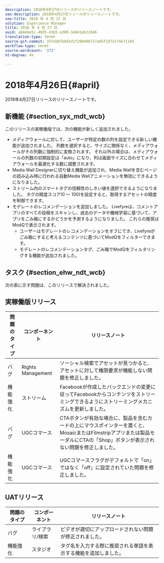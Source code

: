 ```yaml
---
description: 2018年4月27日リリースのリリースノートです。
seo-description: 2018年4月27日リリースのリリースノートです。
seo-title: 2018 年 4 月 27 日
solution: Experience Manager
title: 2018 年 4 月 27 日
uuid: a84ebe5c-40d5-43b5-a300-3e041ab22046
translation-type: tm+mt
source-git-commit: 35feb87bb82d1f298496717a65f1972cf4e71104
workflow-type: tm+mt
source-wordcount: '373'
ht-degree: 4%

---
```



# 2018年4月26日{#april}

2018年4月27日リリースのリリースノートです。

## 新機能 {#section_syx_mdt_wcb}

このリリースの実稼働版では、次の機能が新しく追加されました。

* メディアウォールに対して、ユーザーが特定の数の列を設定できる新しい機能が追加されました。 列数を選択すると、サイズに関係なく、メディアウォールがその列数に強制的に変換されます。 それ以外の場合は、メディアウォールの列数の初期設定は「auto」になり、列は画面サイズに合わせてメディアウォールを最適化する数に調整されます。
* Media Wall Designerに切り替え機能が追加され、Media Wallを含むページの読み込み時に行われる自動Media Wallアニメーションを無効にできるようになりました。
* ストリーム内のスマートタグの信頼性のしきい値を選択できるようになりました。 タグの精度スコア(0 ～ 100)を設定すると、取得するアセットの精度を制御できます。
* モデレートのレコメンデーションを追加しました。 Livefyreは、コメントアプリのすべての投稿をスキャンし、過去のデータや機械学習に基づいて、アプリをごみ箱にするかどうかを予測するようになりました。 これらの推奨はModQで表示されます。
   * ユーザーはモデレートのレコメンデーションをオフにでき、Livefyreがごみ箱にすると考えるコンテンツに基づいてModQをフィルターできます。
   * モデレートのレコメンデーションタグ、ごみ箱でModQをフィルタリングする機能が追加されました。

## タスク {#section_ehw_ndt_wcb}

次の表に示す問題は、このリリースで解決されました。

## 実稼働版リリース

| **問題のタイプ** | **コンポーネント** | **リリースノート** |
|---|---|---|
| バグ | Rights Management | ソーシャル検索でアセットが見つかると、アセットに対して権限要求が機能しない問題を修正しました。 |
| 機能強化 | ストリーム | Facebookが作成したバックエンドの変更に従ってFacebookからコンテンツをストリーミングできるようにストリーミングメカニズムを更新しました。 |
| バグ | UGCコマース | CTAボタンが有効な場合に、製品を含むカードの上にマウスポインターを置くと、MosaicまたはFilmstripアプリまたは製品モーダルにCTAの「Shop」ボタンが表示されない問題を修正しました。 |
| 機能強化 | UGCコマース | UGCコマースフラグがデフォルトで「on」ではなく「off」に設定されていた問題を修正しました。 |

## UATリリース

| **問題のタイプ** | **コンポーネント** | **リリースノート** |
|---|---|---|
| バグ | ライブラリ/検索 | ビデオが適切にアップロードされない問題が修正されました。 |
| 機能強化 | スタジオ | タグ名を入力する際に推奨される単語を表示する機能を追加しました。 |

